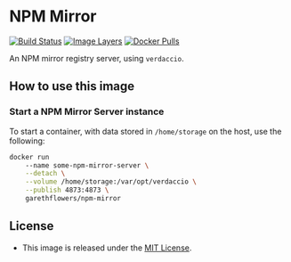 # NPM Mirror

[![Build Status](https://travis-ci.org/garethflowers/docker-npm-mirror.svg?branch=master)](https://travis-ci.org/garethflowers/docker-npm-mirror)
[![Image Layers](https://images.microbadger.com/badges/image/garethflowers/npm-mirror.svg)](https://microbadger.com/images/garethflowers/npm-mirror)
[![Docker Pulls](https://img.shields.io/docker/pulls/garethflowers/npm-mirror.svg)](https://store.docker.com/community/images/garethflowers/npm-mirror)

An NPM mirror registry server, using `verdaccio`.

## How to use this image

### Start a NPM Mirror Server instance

To start a container, with data stored in `/home/storage` on the host, use the
following:
```sh
docker run
	--name some-npm-mirror-server \
	--detach \
	--volume /home/storage:/var/opt/verdaccio \
	--publish 4873:4873 \
	garethflowers/npm-mirror
```

## License

*	This image is released under the [MIT License](https://raw.githubusercontent.com/garethflowers/npm-mirror/master/LICENSE).
